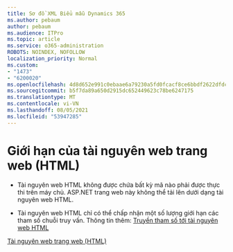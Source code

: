 ```yaml
---
title: Sơ đồ XML Biểu mẫu Dynamics 365
ms.author: pebaum
author: pebaum
ms.audience: ITPro
ms.topic: article
ms.service: o365-administration
ROBOTS: NOINDEX, NOFOLLOW
localization_priority: Normal
ms.custom:
- "1473"
- "6200020"
ms.openlocfilehash: 4d8d652e991c0ebaae6a79230a5fd0fcacf8ce6bbdf2622dfdcc448cc7e2353c
ms.sourcegitcommit: b5f7da89a650d2915dc652449623c78be6247175
ms.translationtype: MT
ms.contentlocale: vi-VN
ms.lasthandoff: 08/05/2021
ms.locfileid: "53947285"
---
```

# <a name="webpage-html-web-resources-limitations"></a>Giới hạn của tài nguyên web trang web (HTML)

* Tài nguyên web HTML không được chứa bất kỳ mã nào phải được thực thi trên máy chủ. ASP.NET trang web này không thể tải lên dưới dạng tài nguyên web HTML.

* Tài nguyên web HTML chỉ có thể chấp nhận một số lượng giới hạn các tham số chuỗi truy vấn. Thông tin thêm: [Truyền tham số tới tài nguyên web HTML](https://docs.microsoft.com/dynamics365/customer-engagement/developer/webpage-html-web-resources#BKMK_PassingParametersToWebResources)

[Tài nguyên web trang web (HTML)](https://docs.microsoft.com/dynamics365/customer-engagement/developer/webpage-html-web-resources)
